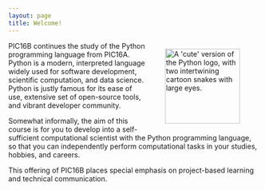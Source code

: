 ```yaml
---
layout: page
title: Welcome!
---
```





<figure style="float:right">
  <img alt="A 'cute' version of the Python logo, with two intertwining cartoon snakes with large eyes. " src = "https://lh3.googleusercontent.com/proxy/BVUJe87maXfp5sbkrX-PmAlir-yXSrvwh9Q7DCdYbxywPl5LgLTHTk_iLJMSzJYiMPcJ6gehpb1wV9CD9iPRa3l-J_TvPTha4i90qfn7O6h3UfdQ3_t2vXA6VS4wW39z7MUjaUm-iCFkeQ" width="150"/> 
</figure>

PIC16B continues the study of the Python programming language from PIC16A. Python is a modern, interpreted language widely used for software development, scientific computation, and data science. Python is justly famous for its ease of use, extensive set of open-source tools, and vibrant developer community. 

Somewhat informally, the aim of this course is for you to develop into a self-sufficient computational scientist with the Python programming language, so that you can independently perform computational tasks in your studies, hobbies, and careers.  


This offering of PIC16B places special emphasis on project-based learning and technical communication.

